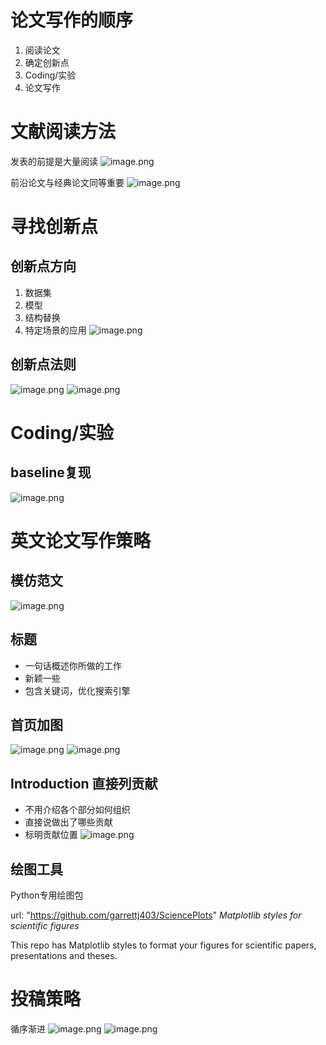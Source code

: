 # 论文写作的顺序

1. 阅读论文
2. 确定创新点
3. Coding/实验
4. 论文写作


# 文献阅读方法
发表的前提是大量阅读
![image.png](https://kashiwa-pic.oss-cn-beijing.aliyuncs.com/20240301191737.png)

前沿论文与经典论文同等重要
![image.png](https://kashiwa-pic.oss-cn-beijing.aliyuncs.com/20240301191817.png)

# 寻找创新点
## 创新点方向
1. 数据集
2. 模型
3. 结构替换
4. 特定场景的应用
![image.png](https://kashiwa-pic.oss-cn-beijing.aliyuncs.com/20240301191854.png)

## 创新点法则
![image.png](https://kashiwa-pic.oss-cn-beijing.aliyuncs.com/20240301191932.png)
![image.png](https://kashiwa-pic.oss-cn-beijing.aliyuncs.com/20240301192009.png)

# Coding/实验

## baseline复现
![image.png](https://kashiwa-pic.oss-cn-beijing.aliyuncs.com/20240301192145.png)


# 英文论文写作策略
## 模仿范文
![image.png](https://kashiwa-pic.oss-cn-beijing.aliyuncs.com/20240301192230.png)


## 标题
* 一句话概述你所做的工作
* 新颖一些
* 包含关键词，优化搜索引擎

## 首页加图
![image.png](https://kashiwa-pic.oss-cn-beijing.aliyuncs.com/20240301192346.png)
![image.png](https://kashiwa-pic.oss-cn-beijing.aliyuncs.com/20240301192353.png)


## Introduction 直接列贡献
* 不用介绍各个部分如何组织
* 直接说做出了哪些贡献
* 标明贡献位置
![image.png](https://kashiwa-pic.oss-cn-beijing.aliyuncs.com/20240301192515.png)

## 绘图工具
Python专用绘图包

url: "https://github.com/garrettj403/SciencePlots"
_Matplotlib styles for scientific figures_


This repo has Matplotlib styles to format your figures for scientific papers, presentations and theses.

# 投稿策略
循序渐进
![image.png](https://kashiwa-pic.oss-cn-beijing.aliyuncs.com/20240301192612.png)
![image.png](https://kashiwa-pic.oss-cn-beijing.aliyuncs.com/20240301192620.png)
